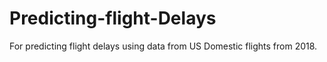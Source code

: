# Predicting-flight-Delays
For predicting flight delays using data from US Domestic flights from 2018.
